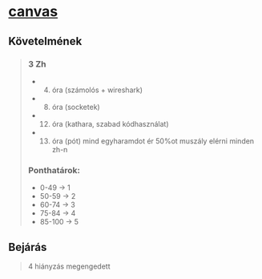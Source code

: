 # [canvas](https://canvas.elte.hu/courses/57748/pages/kovetelmenyek)
## Követelmének
> ### 3 Zh 
>- 4. óra (számolós + wireshark)
>- 8. óra (socketek)
>- 12. óra (kathara, szabad kódhasználat)
>- 13. óra (pót)
> mind egyharamdot ér
> 50%ot muszály elérni minden zh-n
> ### Ponthatárok:
>- 0-49 -> 1
>- 50-59 -> 2
>- 60-74 -> 3
>- 75-84 -> 4
>- 85-100 -> 5
## Bejárás
> 4 hiányzás megengedett
